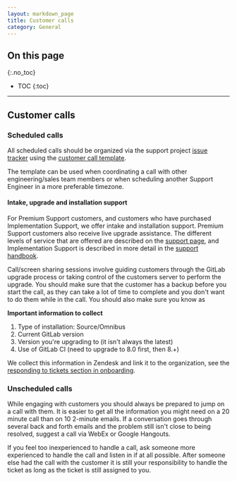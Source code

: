 ```yaml
---
layout: markdown_page
title: Customer calls
category: General
---
```


## On this page
{:.no_toc}

- TOC
{:toc}

----

## Customer calls

### Scheduled calls

All scheduled calls should be organized via the support project [issue tracker](https://gitlab.com/gitlab-com/support/issues) using the [customer call template](https://gitlab.com/gitlab-com/support/blob/master/.gitlab/issue_templates/Customer%20call.md).

The template can be used when coordinating a call with other engineering/sales team members or when scheduling another Support Engineer in a more preferable timezone.

#### Intake, upgrade and installation support

For Premium Support customers, and customers who have purchased Implementation Support, we offer intake and installation support. Premium Support customers also receive live upgrade assistance. The different levels of service that are offered are described on the [support page](https://about.gitlab.com/support), and Implementation Support is described in more detail in the [support handbook](/handbook/support/#implementation-support).

Call/screen sharing sessions involve guiding customers through the GitLab upgrade process or taking control of the customers server to perform the upgrade. You should make sure that the customer has a backup before you start the call, as they can take a lot of time to complete and you don't want to do them while in the call. You should also make sure you know as

**Important information to collect**

1. Type of installation: Source/Omnibus
1. Current GitLab version
1. Version you're upgrading to (it isn't always the latest)
1. Use of GitLab CI (need to upgrade to 8.0 first, then 8.+)

We collect this information in Zendesk and link it to the organization, see the
[responding to tickets section in onboarding](/handbook/support/onboarding).

### Unscheduled calls

While engaging with customers you should always be prepared to jump on a call with them. It is easier to get
all the information you might need on a 20 minute call than on 10 2-minute emails. If a conversation goes through
several back and forth emails and the problem still isn't close to being resolved, suggest a call via WebEx or
Google Hangouts.

If you feel too inexperienced to handle a call, ask someone more experienced to handle the call and
listen in if at all possible. After someone else had the call with the customer it is still your responsibility
to handle the ticket as long as the ticket is still assigned to you.
